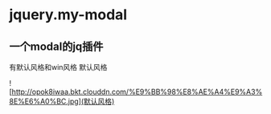 # jquery.my-modal
一个modal的jq插件
---
有默认风格和win风格
默认风格

![http://opok8iwaa.bkt.clouddn.com/%E9%BB%98%E8%AE%A4%E9%A3%8E%E6%A0%BC.jpg](默认风格)


